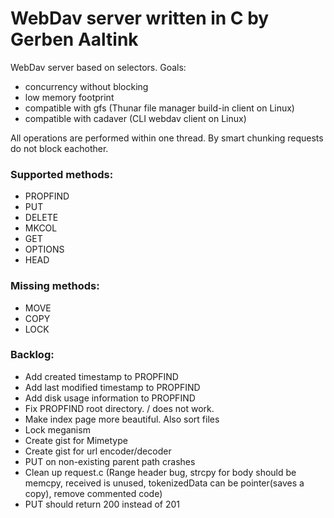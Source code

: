 # WebDav server written in C by Gerben Aaltink

WebDav server based on selectors. 
Goals:
 - concurrency without blocking
 - low memory footprint 
 - compatible with gfs (Thunar file manager build-in client on Linux)
 - compatible with cadaver (CLI webdav client on Linux)

All operations are performed within one thread. 
By smart chunking requests do not block eachother. 

### Supported methods:
 - PROPFIND
 - PUT
 - DELETE
 - MKCOL
 - GET
 - OPTIONS
 - HEAD

### Missing methods:
 - MOVE
 - COPY
 - LOCK

### Backlog:
 - Add created timestamp to PROPFIND
 - Add last modified timestamp to PROPFIND
 - Add disk usage information to PROPFIND 
 - Fix PROPFIND root directory. / does not work.
 - Make index page more beautiful. Also sort files
 - Lock meganism
 - Create gist for Mimetype
 - Create gist for url encoder/decoder 
 - PUT on non-existing parent path crashes
 - Clean up request.c (Range header bug, strcpy for body should be memcpy, received is unused, tokenizedData can be pointer(saves a copy), remove commented code)
 - PUT should return 200 instead of 201
